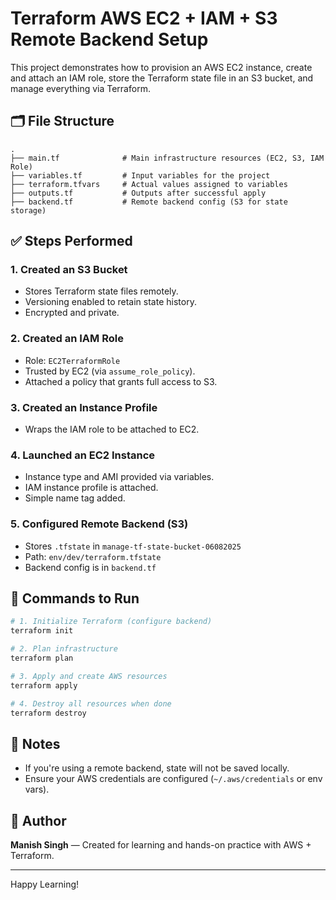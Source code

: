 # Terraform AWS EC2 + IAM + S3 Remote Backend Setup

This project demonstrates how to provision an AWS EC2 instance, create and attach an IAM role, store the Terraform state file in an S3 bucket, and manage everything via Terraform.

## 🗂️ File Structure

```
.
├── main.tf              # Main infrastructure resources (EC2, S3, IAM Role)
├── variables.tf         # Input variables for the project
├── terraform.tfvars     # Actual values assigned to variables
├── outputs.tf           # Outputs after successful apply
├── backend.tf           # Remote backend config (S3 for state storage)
```

## ✅ Steps Performed

### 1. **Created an S3 Bucket**
- Stores Terraform state files remotely.
- Versioning enabled to retain state history.
- Encrypted and private.

### 2. **Created an IAM Role**
- Role: `EC2TerraformRole`
- Trusted by EC2 (via `assume_role_policy`).
- Attached a policy that grants full access to S3.

### 3. **Created an Instance Profile**
- Wraps the IAM role to be attached to EC2.

### 4. **Launched an EC2 Instance**
- Instance type and AMI provided via variables.
- IAM instance profile is attached.
- Simple name tag added.

### 5. **Configured Remote Backend (S3)**
- Stores `.tfstate` in `manage-tf-state-bucket-06082025`
- Path: `env/dev/terraform.tfstate`
- Backend config is in `backend.tf`

## 🧩 Commands to Run

```bash
# 1. Initialize Terraform (configure backend)
terraform init

# 2. Plan infrastructure
terraform plan

# 3. Apply and create AWS resources
terraform apply

# 4. Destroy all resources when done
terraform destroy
```

## 🧠 Notes
- If you're using a remote backend, state will not be saved locally.
- Ensure your AWS credentials are configured (`~/.aws/credentials` or env vars).

## 👤 Author
**Manish Singh**
— Created for learning and hands-on practice with AWS + Terraform.

---
Happy Learning!
